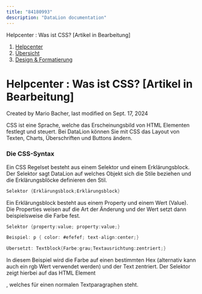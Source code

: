 ```yaml
---
title: "84180993"
description: "DataLion documentation"
---
```


Helpcenter : Was ist CSS? \[Artikel in Bearbeitung\]  

1.  [Helpcenter](index.html)
2.  [Übersicht](2982609.html)
3.  [Design & Formatierung](3407981.html)

# Helpcenter : Was ist CSS? \[Artikel in Bearbeitung\]

Created by Mario Bacher, last modified on Sept. 17, 2024

CSS ist eine Sprache, welche das Erscheinungsbild von HTML Elementen festlegt und steuert. Bei DataLion können Sie mit CSS das Layout von Texten, Charts, Überschriften und Buttons ändern.

### **Die CSS-Syntax**

Ein CSS Regelset besteht aus einem Selektor und einem Erklärungsblock. Der Selektor sagt DataLion auf welches Objekt sich die Stile beziehen und die Erklärungsblöcke definieren den Stil.

```java
Selektor {Erklärungsblock;Erklärungsblock}
```

Ein Erklärungsblock besteht aus einem Property und einem Wert (Value). Die Properties weisen auf die Art der Änderung und der Wert setzt dann beispielsweise die Farbe fest.

```java
Selektor {property:value; property:value;}
```

```java
Beispiel: p { color: #efefef; text-align:center;}
```

```java
Übersetzt: Textblock{Farbe:grau;Textausrichtung:zentriert;}
```

In diesem Beispiel wird die Farbe auf einen bestimmten Hex (alternativ kann auch ein rgb Wert verwendet werden) und der Text zentriert. Der Selektor zeigt hierbei auf das HTML Element <p>, welches für einen normalen Textparagraphen steht.